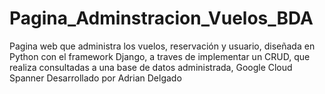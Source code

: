 # Pagina_Adminstracion_Vuelos_BDA
Pagina web que administra los vuelos, reservación y usuario, diseñada en Python con el framework Django, a traves de implementar  un CRUD, que realiza consultadas a una base de datos administrada, Google Cloud Spanner
Desarrollado por Adrian Delgado
